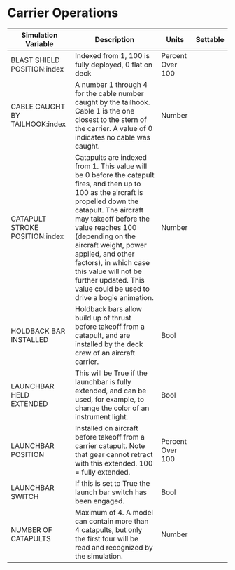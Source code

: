 # Carrier Operations

| Simulation Variable | Description | Units | Settable |
| --- | --- | --- | --- |
| BLAST SHIELD POSITION:index | Indexed from 1, 100 is fully deployed, 0 flat on deck | Percent Over 100 |  |
| CABLE CAUGHT BY TAILHOOK:index | A number 1 through 4 for the cable number caught by the tailhook. Cable 1 is the one closest to the stern of the carrier. A value of 0 indicates no cable was caught. | Number |  |
| CATAPULT STROKE POSITION:index | Catapults are indexed from 1. This value will be 0 before the catapult fires, and then up to 100 as the aircraft is propelled down the catapult. The aircraft may takeoff before the value reaches 100 (depending on the aircraft weight, power applied, and other factors), in which case this value will not be further updated. This value could be used to drive a bogie animation. | Number |  |
| HOLDBACK BAR INSTALLED | Holdback bars allow build up of thrust before takeoff from a catapult, and are installed by the deck crew of an aircraft carrier. | Bool |  |
| LAUNCHBAR HELD EXTENDED | This will be True if the launchbar is fully extended, and can be used, for example, to change the color of an instrument light. | Bool |  |
| LAUNCHBAR POSITION | Installed on aircraft before takeoff from a carrier catapult. Note that gear cannot retract with this extended. 100 = fully extended. | Percent Over 100 |  |
| LAUNCHBAR SWITCH | If this is set to True the launch bar switch has been engaged. | Bool |  |
| NUMBER OF CATAPULTS | Maximum of 4. A model can contain more than 4 catapults, but only the first four will be read and recognized by the simulation. | Number |  |